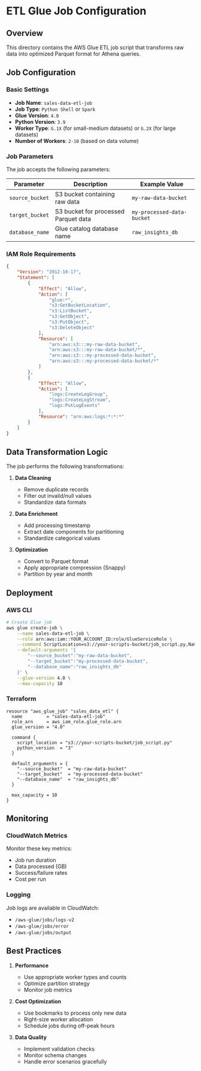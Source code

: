 # ETL Glue Job Configuration

## Overview

This directory contains the AWS Glue ETL job script that transforms raw data into optimized Parquet format for Athena queries.

## Job Configuration

### Basic Settings

- **Job Name**: `sales-data-etl-job`
- **Job Type**: `Python Shell` or `Spark`
- **Glue Version**: `4.0`
- **Python Version**: `3.9`
- **Worker Type**: `G.1X` (for small-medium datasets) or `G.2X` (for large datasets)
- **Number of Workers**: `2-10` (based on data volume)

### Job Parameters

The job accepts the following parameters:

| Parameter | Description | Example Value |
|-----------|-------------|---------------|
| `source_bucket` | S3 bucket containing raw data | `my-raw-data-bucket` |
| `target_bucket` | S3 bucket for processed Parquet data | `my-processed-data-bucket` |
| `database_name` | Glue catalog database name | `raw_insights_db` |

### IAM Role Requirements

```json
{
    "Version": "2012-10-17",
    "Statement": [
        {
            "Effect": "Allow",
            "Action": [
                "glue:*",
                "s3:GetBucketLocation",
                "s3:ListBucket",
                "s3:GetObject",
                "s3:PutObject",
                "s3:DeleteObject"
            ],
            "Resource": [
                "arn:aws:s3:::my-raw-data-bucket",
                "arn:aws:s3:::my-raw-data-bucket/*",
                "arn:aws:s3:::my-processed-data-bucket",
                "arn:aws:s3:::my-processed-data-bucket/*"
            ]
        },
        {
            "Effect": "Allow",
            "Action": [
                "logs:CreateLogGroup",
                "logs:CreateLogStream",
                "logs:PutLogEvents"
            ],
            "Resource": "arn:aws:logs:*:*:*"
        }
    ]
}
```

## Data Transformation Logic

The job performs the following transformations:

1. **Data Cleaning**
   - Remove duplicate records
   - Filter out invalid/null values
   - Standardize data formats

2. **Data Enrichment**
   - Add processing timestamp
   - Extract date components for partitioning
   - Standardize categorical values

3. **Optimization**
   - Convert to Parquet format
   - Apply appropriate compression (Snappy)
   - Partition by year and month

## Deployment

### AWS CLI

```bash
# Create Glue job
aws glue create-job \
    --name sales-data-etl-job \
    --role arn:aws:iam::YOUR_ACCOUNT_ID:role/GlueServiceRole \
    --command ScriptLocation=s3://your-scripts-bucket/job_script.py,Name=glueetl \
    --default-arguments '{
        "--source_bucket":"my-raw-data-bucket",
        "--target_bucket":"my-processed-data-bucket",
        "--database_name":"raw_insights_db"
    }' \
    --glue-version 4.0 \
    --max-capacity 10
```

### Terraform

```hcl
resource "aws_glue_job" "sales_data_etl" {
  name         = "sales-data-etl-job"
  role_arn     = aws_iam_role.glue_role.arn
  glue_version = "4.0"

  command {
    script_location = "s3://your-scripts-bucket/job_script.py"
    python_version  = "3"
  }

  default_arguments = {
    "--source_bucket"  = "my-raw-data-bucket"
    "--target_bucket"  = "my-processed-data-bucket"
    "--database_name"  = "raw_insights_db"
  }

  max_capacity = 10
}
```

## Monitoring

### CloudWatch Metrics

Monitor these key metrics:

- Job run duration
- Data processed (GB)
- Success/failure rates
- Cost per run

### Logging

Job logs are available in CloudWatch:
- `/aws-glue/jobs/logs-v2`
- `/aws-glue/jobs/error`
- `/aws-glue/jobs/output`

## Best Practices

1. **Performance**
   - Use appropriate worker types and counts
   - Optimize partition strategy
   - Monitor job metrics

2. **Cost Optimization**
   - Use bookmarks to process only new data
   - Right-size worker allocation
   - Schedule jobs during off-peak hours

3. **Data Quality**
   - Implement validation checks
   - Monitor schema changes
   - Handle error scenarios gracefully
